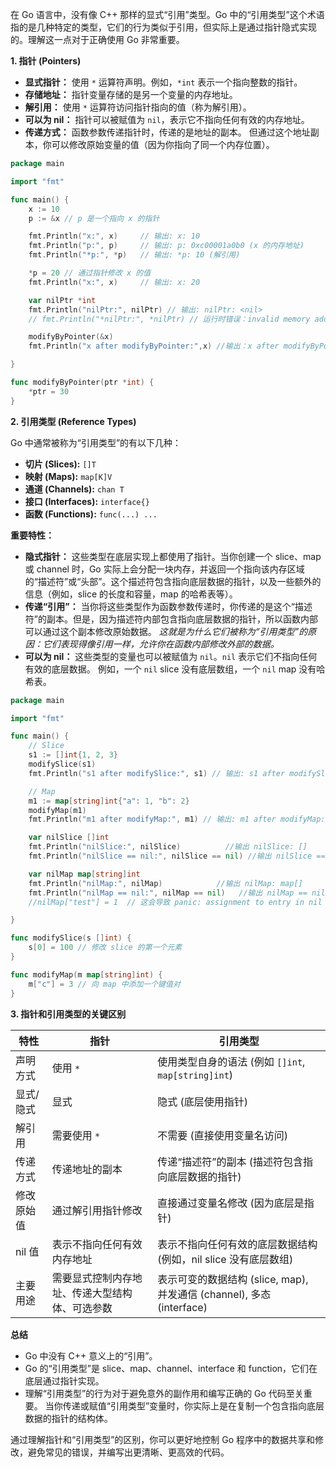 在 Go 语言中，没有像 C++ 那样的显式“引用”类型。Go 中的“引用类型”这个术语指的是几种特定的类型，它们的行为类似于引用，但实际上是通过指针隐式实现的。理解这一点对于正确使用 Go 非常重要。

**1. 指针 (Pointers)**

*   **显式指针：** 使用 `*` 运算符声明。例如，`*int` 表示一个指向整数的指针。
*   **存储地址：** 指针变量存储的是另一个变量的内存地址。
*   **解引用：** 使用 `*` 运算符访问指针指向的值（称为解引用）。
*   **可以为 nil：** 指针可以被赋值为 `nil`，表示它不指向任何有效的内存地址。
*   **传递方式：**  函数参数传递指针时，传递的是地址的副本。  但通过这个地址副本，你可以修改原始变量的值（因为你指向了同一个内存位置）。

```go
package main

import "fmt"

func main() {
	x := 10
	p := &x // p 是一个指向 x 的指针

	fmt.Println("x:", x)     // 输出: x: 10
	fmt.Println("p:", p)     // 输出: p: 0xc00001a0b0 (x 的内存地址)
	fmt.Println("*p:", *p)   // 输出: *p: 10 (解引用)

	*p = 20 // 通过指针修改 x 的值
	fmt.Println("x:", x)     // 输出: x: 20

	var nilPtr *int
	fmt.Println("nilPtr:", nilPtr) // 输出: nilPtr: <nil>
	// fmt.Println("*nilPtr:", *nilPtr) // 运行时错误：invalid memory address or nil pointer dereference (不能解引用 nil 指针)

    modifyByPointer(&x)
    fmt.Println("x after modifyByPointer:",x) //输出：x after modifyByPointer: 30

}

func modifyByPointer(ptr *int) {
    *ptr = 30
}
```

**2. 引用类型 (Reference Types)**

Go 中通常被称为“引用类型”的有以下几种：

*   **切片 (Slices):**  `[]T`
*   **映射 (Maps):** `map[K]V`
*   **通道 (Channels):** `chan T`
*   **接口 (Interfaces):** `interface{}`
*   **函数 (Functions):** `func(...) ...`

**重要特性：**

*   **隐式指针：**  这些类型在底层实现上都使用了指针。当你创建一个 slice、map 或 channel 时，Go 实际上会分配一块内存，并返回一个指向该内存区域的“描述符”或“头部”。这个描述符包含指向底层数据的指针，以及一些额外的信息（例如，slice 的长度和容量，map 的哈希表等）。
*   **传递“引用”：** 当你将这些类型作为函数参数传递时，你传递的是这个“描述符”的副本。但是，因为描述符内部包含指向底层数据的指针，所以函数内部可以通过这个副本修改原始数据。 *这就是为什么它们被称为“引用类型”的原因：它们表现得像引用一样，允许你在函数内部修改外部的数据。*
*   **可以为 nil：**  这些类型的变量也可以被赋值为 `nil`。`nil` 表示它们不指向任何有效的底层数据。  例如，一个 `nil` slice 没有底层数组，一个 `nil` map 没有哈希表。

```go
package main

import "fmt"

func main() {
	// Slice
	s1 := []int{1, 2, 3}
	modifySlice(s1)
	fmt.Println("s1 after modifySlice:", s1) // 输出: s1 after modifySlice: [100 2 3]

	// Map
	m1 := map[string]int{"a": 1, "b": 2}
	modifyMap(m1)
	fmt.Println("m1 after modifyMap:", m1) // 输出: m1 after modifyMap: map[a:1 b:2 c:3]

    var nilSlice []int
    fmt.Println("nilSlice:", nilSlice)          //输出 nilSlice: []
    fmt.Println("nilSlice == nil:", nilSlice == nil) //输出 nilSlice == nil: true

    var nilMap map[string]int
    fmt.Println("nilMap:", nilMap)            //输出 nilMap: map[]
    fmt.Println("nilMap == nil:", nilMap == nil)   //输出 nilMap == nil: true
    //nilMap["test"] = 1  // 这会导致 panic: assignment to entry in nil map

}

func modifySlice(s []int) {
	s[0] = 100 // 修改 slice 的第一个元素
}

func modifyMap(m map[string]int) {
	m["c"] = 3 // 向 map 中添加一个键值对
}
```

**3. 指针和引用类型的关键区别**

| 特性       | 指针                                        | 引用类型                                                                 |
| ---------- | ------------------------------------------- | ------------------------------------------------------------------------ |
| 声明方式   | 使用 `*`                                    | 使用类型自身的语法 (例如 `[]int`, `map[string]int`)                    |
| 显式/隐式 | 显式                                        | 隐式 (底层使用指针)                                                    |
| 解引用     | 需要使用 `*`                               | 不需要 (直接使用变量名访问)                                                |
| 传递方式   | 传递地址的副本                              | 传递“描述符”的副本 (描述符包含指向底层数据的指针)                      |
| 修改原始值 | 通过解引用指针修改                          | 直接通过变量名修改 (因为底层是指针)                                   |
| nil 值     | 表示不指向任何有效内存地址                  | 表示不指向任何有效的底层数据结构 (例如，nil slice 没有底层数组)           |
| 主要用途   |  需要显式控制内存地址、传递大型结构体、可选参数 |  表示可变的数据结构 (slice, map),  并发通信 (channel),  多态 (interface) |

**总结**

*   Go 中没有 C++ 意义上的“引用”。
*   Go 的“引用类型”是 slice、map、channel、interface 和 function，它们在底层通过指针实现。
*   理解“引用类型”的行为对于避免意外的副作用和编写正确的 Go 代码至关重要。  当你传递或赋值“引用类型”变量时，你实际上是在复制一个包含指向底层数据的指针的结构体。

通过理解指针和“引用类型”的区别，你可以更好地控制 Go 程序中的数据共享和修改，避免常见的错误，并编写出更清晰、更高效的代码。
